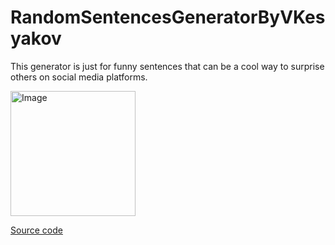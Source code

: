 # RandomSentencesGeneratorByVKesyakov
This generator is just for funny sentences that can be a cool way to surprise others on social media platforms.

<img alt="Image" width="200px" src="https://encrypted-tbn0.gstatic.com/images?q=tbn:ANd9GcSw8DhNT7H0jsW8OkCvhocyzMLUN7_XN4-Clw&usqp=CAU"/>

[Source code](RandomSentences.java)
